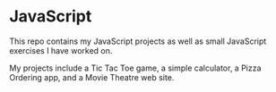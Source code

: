 # JavaScript
This repo contains my JavaScript projects as well as small JavaScript exercises I have worked on.

My projects include a Tic Tac Toe game, a simple calculator, a Pizza Ordering app, and a Movie Theatre web site.
